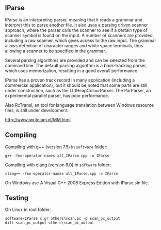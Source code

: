 IParse
------
IParse is an interpreting parser, meaning that it reads
a grammar and interpret this to parse another file. It
also uses a parsing driven scanner approach, where the
parser calls the scanner to see if a certain type of
scanner symbol is found on the input. A number of scanners
are provided, including a raw scanner, which gives access
to the raw input. The grammar allows definition of character
ranges and white space terminals, thus allowing a scanner
to be specified in the grammar.

Several parsing algorithms are provided and can be selected
from the command line. The default parsing algorithm is a
back-tracking parser, which uses memorization, resulting in
a good overall performance.

IParse has a proven track record in many application (including
a commercial application), but it should be noted that some parts
are still under construction, such as the LL1HeapColourParser.
The ParParser, an experimental parallel parser, has poor
performance.

Also RcTransl, an tool for language translation between
Windows resource files, is still under development. 

http://www.iwriteiam.nl/MM.html

Compiling
---------

Compiling with g++ (version 7.5) in `software` folder:
```
g++ -fno-operator-names all_IParse.cpp -o IParse
```

Compiling with clang (version 6.0) in `software` folder:
```
clang++ -fno-operator-names all_IParse.cpp -o IParse
```

On Windows use A Visual C++ 2008 Express Edition with
IParse.sln file.

Testing
-------

On Linux in root folder:

```
software\IParse c.gr others\scan.pc -p scan_pc_output
diff scan_pc_output others\scan_pc_output
```
